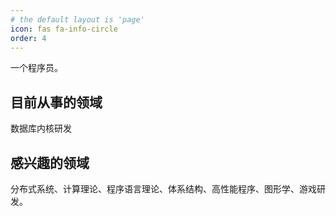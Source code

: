 ```yaml
---
# the default layout is 'page'
icon: fas fa-info-circle
order: 4
---
```


一个程序员。

## 目前从事的领域

数据库内核研发

## 感兴趣的领域

分布式系统、计算理论、程序语言理论、体系结构、高性能程序、图形学、游戏研发。
